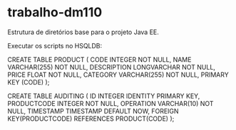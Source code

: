# trabalho-dm110
Estrutura de diretórios base para o projeto Java EE.

Executar os scripts no HSQLDB:

CREATE TABLE PRODUCT (
	CODE INTEGER NOT NULL,
	NAME VARCHAR(255) NOT NULL,
	DESCRIPTION LONGVARCHAR NOT NULL,
	PRICE FLOAT NOT NULL,
	CATEGORY VARCHAR(255) NOT NULL,
	PRIMARY KEY (CODE)
);

CREATE TABLE AUDITING (
	ID INTEGER IDENTITY PRIMARY KEY,
	PRODUCTCODE INTEGER NOT NULL,
	OPERATION VARCHAR(10) NOT NULL,
	TIMESTAMP TIMESTAMP DEFAULT NOW,
	FOREIGN KEY(PRODUCTCODE) REFERENCES PRODUCT(CODE)
);
